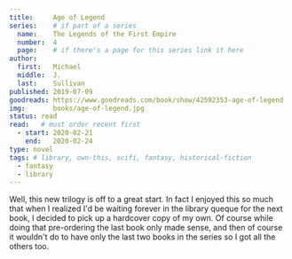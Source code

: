 ```yaml
---
title:     Age of Legend
series:    # if part of a series
  name:    The Legends of the First Empire 
  number:  4
  page:    # if there's a page for this series link it here
author: 
  first:   Michael 
  middle:  J.
  last:    Sullivan
published: 2019-07-09 
goodreads: https://www.goodreads.com/book/show/42592353-age-of-legend
img:       books/age-of-legend.jpg
status: read
read:   # must order recent first
  - start: 2020-02-21 
    end:   2020-02-24
type: novel
tags: # library, own-this, scifi, fantasy, historical-fiction
  - fantasy
  - library
---
```


Well, this new trilogy is off to a great start. In fact I enjoyed this so much that when I realized I'd be waiting forever in the library queque for the next book, I decided to pick up a hardcover copy of my own. Of course while doing that pre-ordering the last book only made sense, and then of course it wouldn't do to have only the last two books in the series so I got all the others too. 
